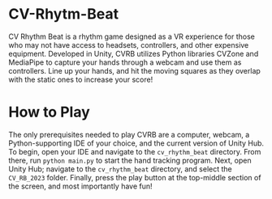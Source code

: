 # CV-Rhytm-Beat
CV Rhythm Beat is a rhythm game designed as a VR experience for those who may not have access to headsets, controllers, and other expensive equipment. Developed in Unity, CVRB utilizes Python libraries CVZone and MediaPipe to capture your hands through a webcam and use them as controllers. Line up your hands, and hit the moving squares as they overlap with the static ones to increase your score!

# How to Play
The only prerequisites needed to play CVRB are a computer, webcam, a Python-supporting IDE of your choice, and the current version of Unity Hub. To begin, open your IDE and navigate to the `cv_rhythm_beat` directory. From there, run `python main.py` to start the hand tracking program. Next, open Unity Hub; navigate to the `cv_rhythm_beat` directory, and select the `CV_RB_2023` folder. Finally, press the play button at the top-middle section of the screen, and most importantly have fun!
